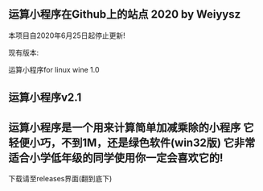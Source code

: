 运算小程序在Github上的站点      2020 by Weiyysz
-----------------------------------------------------------------------
本项目自2020年6月25日起停止更新!

现有版本:

运算小程序for linux wine 1.0

运算小程序v2.1
-----------------------------------------------------------------------
运算小程序是一个用来计算简单加减乘除的小程序
它轻便小巧，不到1M，还是绿色软件(win32版)
它非常适合小学低年级的同学使用
​你一定会喜欢它的!
-----------------------------------------------------------------------
下载请至releases界面(翻到底下)
